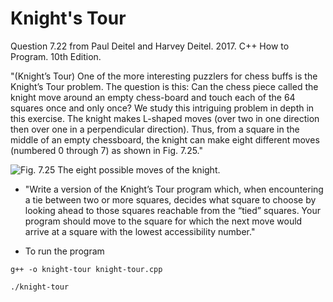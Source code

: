 # Knight's Tour
Question 7.22 from Paul Deitel and Harvey Deitel. 2017. C++ How to Program. 10th Edition.

"(Knight’s Tour) One of the more interesting puzzlers for chess buffs is the Knight’s Tour problem. The question is this: Can the chess piece called the knight move around an empty chess-board and touch each of the 64 squares once and only once? We study this intriguing problem in depth in this exercise.
The knight makes L-shaped moves (over two in one direction then over one in a perpendicular direction). Thus, from a square in the middle of an empty chessboard, the knight can make eight different moves (numbered 0 through 7) as shown in Fig. 7.25."

![Fig. 7.25 The eight possible moves of the knight.](https://i.imgur.com/mQxjT6Y.png)

* "Write a version of the Knight’s Tour program which, when encountering a tie between two or more squares, decides what square to choose by looking ahead to those squares reachable from the “tied” squares. Your program should move to the square for which the next move would arrive at a square with the lowest accessibility number."

* To run the program

`g++ -o knight-tour knight-tour.cpp`

`./knight-tour`

